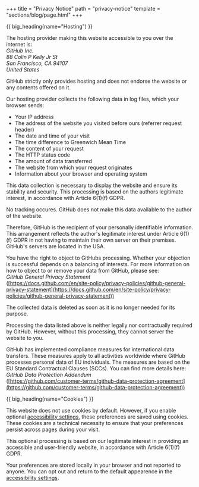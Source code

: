 +++
title = "Privacy Notice"
path = "privacy-notice"
template = "sections/blog/page.html"
+++

{{ big_heading(name="Hosting") }}

The hosting provider making this website accessible to you over the internet is:\
*GitHub Inc.\
88 Colin P Kelly Jr St\
San Francisco, CA 94107\
United States*

GitHub strictly only provides hosting and does not endorse the website or any contents offered on it.

Our hosting provider collects the following data in log files, which your browser sends:
- Your IP address
- The address of the website you visited before ours (referrer request header)
- The date and time of your visit
- The time difference to Greenwich Mean Time
- The content of your request
- The HTTP status code
- The amount of data transferred
- The website from which your request originates
- Information about your browser and operating system

This data collection is necessary to display the website and ensure its stability and security. This processing is based on the authors legitimate interest, in accordance with Article 6(1)(f) GDPR.

No tracking occures. GitHub does not make this data available to the author of the website.

Therefore, GitHub is the recipient of your personally identifiable information. This arrangement reflects the author's legitimate interest under Article 6(1)(f) GDPR in not having to maintain their own server on their premises.\
GitHub's servers are located in the USA.

You have the right to object to GitHubs processing. Whether your objection is successful depends on a balancing of interests. For more information on how to object to or remove your data from GitHub, please see:\
*GitHub General Privacy Statement*\
([https://docs.github.com/en/site-policy/privacy-policies/github-general-privacy-statement](https://docs.github.com/en/site-policy/privacy-policies/github-general-privacy-statement))

The collected data is deleted as soon as it is no longer needed for its purpose.

Processing the data listed above is neither legally nor contractually required by GitHub. However, without this processing, they cannot server the website to you.

GitHub has implemented compliance measures for international data transfers. These measures apply to all activities worldwide where GitHub processes personal data of EU individuals. The measures are based on the EU Standard Contractual Clauses (SCCs). You can find more details here:\
*GitHub Data Protection Addendum*\
([https://github.com/customer-terms/github-data-protection-agreement](https://github.com/customer-terms/github-data-protection-agreement))

{{ big_heading(name="Cookies") }}

This website does not use cookies by default. However, if you enable optional [accessibility settings](/accessibility-settings), these preferences are saved using cookies. These cookies are a technical necessity to ensure that your preferences persist across pages during your visit.

This optional processing is based on our legitimate interest in providing an accessible and user-friendly website, in accordance with Article 6(1)(f) GDPR.

Your preferences are stored locally in your browser and not reported to anyone. You can opt out and return to the default appearence in the [accessibility settings](/accessibility-settings).